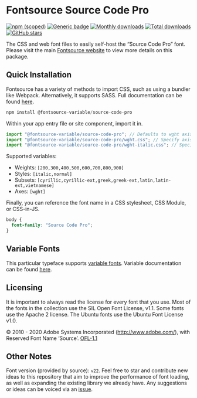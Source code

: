 # Fontsource Source Code Pro

[![npm (scoped)](https://img.shields.io/npm/v/@fontsource/source-code-pro?color=brightgreen)](https://www.npmjs.com/package/@fontsource/source-code-pro) [![Generic badge](https://img.shields.io/badge/fontsource-passing-brightgreen)](https://github.com/fontsource/fontsource) [![Monthly downloads](https://badgen.net/npm/dm/@fontsource/source-code-pro)](https://github.com/fontsource/fontsource) [![Total downloads](https://badgen.net/npm/dt/@fontsource/source-code-pro)](https://github.com/fontsource/fontsource) [![GitHub stars](https://img.shields.io/github/stars/fontsource/fontsource.svg?style=social&label=Star)](https://github.com/fontsource/fontsource/stargazers)

The CSS and web font files to easily self-host the “Source Code Pro” font. Please visit the main [Fontsource website](https://fontsource.org/fonts/source-code-pro) to view more details on this package.

## Quick Installation

Fontsource has a variety of methods to import CSS, such as using a bundler like Webpack. Alternatively, it supports SASS. Full documentation can be found [here](https://fontsource.org/docs/getting-started/introduction).

```javascript
npm install @fontsource-variable/source-code-pro
```

Within your app entry file or site component, import it in.

```javascript
import "@fontsource-variable/source-code-pro"; // Defaults to wght axis
import "@fontsource-variable/source-code-pro/wght.css"; // Specify axis
import "@fontsource-variable/source-code-pro/wght-italic.css"; // Specify axis and style

```

Supported variables:
- Weights: `[200,300,400,500,600,700,800,900]`
- Styles: `[italic,normal]`
- Subsets: `[cyrillic,cyrillic-ext,greek,greek-ext,latin,latin-ext,vietnamese]`
- Axes: `[wght]`

Finally, you can reference the font name in a CSS stylesheet, CSS Module, or CSS-in-JS.

```css
body {
  font-family: "Source Code Pro";
}
```

## Variable Fonts

This particular typeface supports [variable fonts](https://developer.mozilla.org/en-US/docs/Web/CSS/CSS_Fonts/Variable_Fonts_Guide).
Variable documentation can be found [here](https://fontsource.org/docs/getting-started/variable).

## Licensing
It is important to always read the license for every font that you use.
Most of the fonts in the collection use the SIL Open Font License, v1.1. Some fonts use the Apache 2 license. The Ubuntu fonts use the Ubuntu Font License v1.0.

© 2010 - 2020 Adobe Systems Incorporated (http://www.adobe.com/), with Reserved Font Name ‘Source’.
[OFL-1.1](http://scripts.sil.org/OFL)

## Other Notes
Font version (provided by source): `v22`.
Feel free to star and contribute new ideas to this repository that aim to improve the performance of font loading, as well as expanding the existing library we already have. Any suggestions or ideas can be voiced via an [issue](https://github.com/fontsource/fontsource/issues).